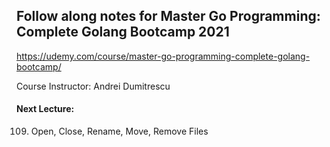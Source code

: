 ## Follow along notes for Master Go Programming: Complete Golang Bootcamp 2021

https://udemy.com/course/master-go-programming-complete-golang-bootcamp/

Course Instructor: Andrei Dumitrescu

#### Next Lecture:
109. Open, Close, Rename, Move, Remove Files
